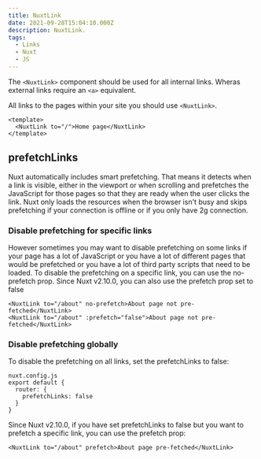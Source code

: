 ```yaml
---
title: NuxtLink
date: 2021-09-28T15:04:10.000Z
description: NuxtLink.
tags:
  - Links
  - Nuxt
  - JS
---
```


The `<NuxtLink>` component should be used for all internal links. Wheras external links require an `<a>` equivalent.

All links to the pages within your site you should use `<NuxtLink>`.

```
<template>
  <NuxtLink to="/">Home page</NuxtLink>
</template>
```

## prefetchLinks
Nuxt automatically includes smart prefetching. That means it detects when a link is visible, either in the viewport or when scrolling and prefetches the JavaScript for those pages so that they are ready when the user clicks the link. Nuxt only loads the resources when the browser isn't busy and skips prefetching if your connection is offline or if you only have 2g connection.

### Disable prefetching for specific links
However sometimes you may want to disable prefetching on some links if your page has a lot of JavaScript or you have a lot of different pages that would be prefetched or you have a lot of third party scripts that need to be loaded. To disable the prefetching on a specific link, you can use the no-prefetch prop. Since Nuxt v2.10.0, you can also use the prefetch prop set to false
```
<NuxtLink to="/about" no-prefetch>About page not pre-fetched</NuxtLink>
<NuxtLink to="/about" :prefetch="false">About page not pre-fetched</NuxtLink>
```
### Disable prefetching globally
To disable the prefetching on all links, set the prefetchLinks to false:

```
nuxt.config.js
export default {
  router: {
    prefetchLinks: false
  }
}
```

Since Nuxt v2.10.0, if you have set prefetchLinks to false but you want to prefetch a specific link, you can use the prefetch prop:
```
<NuxtLink to="/about" prefetch>About page pre-fetched</NuxtLink>
```